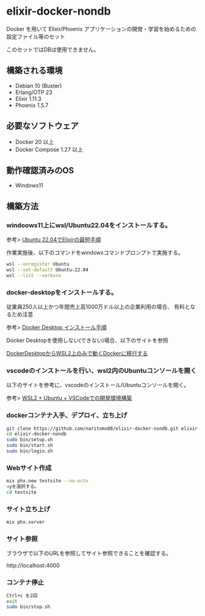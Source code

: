 # elixir-docker-nondb

Docker を用いて Elixir/Phoenix アプリケーションの開発・学習を始めるための設定ファイル等のセット

このセットではDBは使用できません。

## 構築される環境

* Debian 10 (Buster)
* Erlang/OTP 23
* Elixir 1.11.3
* Phoenix 1.5.7

## 必要なソフトウェア

* Docker 20 以上
* Docker Compose 1.27 以上

## 動作確認済みのOS

* Windows11

## 構築方法

### windoows11上にwsl/Ubuntu22.04をインストールする。

参考>
[Ubuntu 22.04でElixirの最短手順](https://qiita.com/piacerex/items/01e89435af0f7a454ad2)

作業実施後、以下のコマンドをwindowsコマンドプロンプトで実施する。

```bash
wsl --unregister Ubuntu
wsl --set-default Ubuntu-22.04
wsl --list --verbose
```

### docker-desktopをインストールする。

従業員250人以上かつ年間売上高1000万ドル以上の企業利用の場合、
有料となるため注意

参考>
[Docker Desktop インストール手順](https://qiita.com/R_R/items/a09fab09ce9fa9e905c5)

Docker Desktopを使用しない(できない)場合、以下のサイトを参照

[DockerDesktopからWSL2上のみで動くDockerに移行する](https://zenn.dev/taiga533/articles/11f1b21ef4a5ff)

### vscodeのインストールを行い、wsl2内のUbuntuコンソールを開く

以下のサイトを参考に、vscodeのインストール/Ubuntuコンソールを開く。

参考>
[WSL2 + Ubuntu + VSCodeでの開発環境構築](https://qiita.com/zaburo/items/27b5b819fae2bde97a3b)

### dockerコンテナ入手、デプロイ、立ち上げ

```bash
git clone https://github.com/naritomo08/elixir-docker-nondb.git elixir-docker-nondb
cd elixir-docker-nondb
sudo bin/setup.sh
sudo bin/start.sh
sudo bin/login.sh
```

### Webサイト作成

```bash
mix phx.new testsite --no-ecto
→yを選択する。
cd testsite
```

### サイト立ち上げ

```bash
mix phx.server
```

### サイト参照

ブラウザで以下のURLを参照してサイト参照できることを確認する。

http://localhost:4000

### コンテナ停止

```bash
Ctrl+c を2回
exit
sudo bin/stop.sh
```
